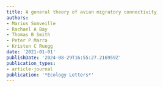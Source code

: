 ```yaml
---
title: A general theory of avian migratory connectivity
authors:
- Marius Somveille
- Rachael A Bay
- Thomas B Smith
- Peter P Marra
- Kristen C Ruegg
date: '2021-01-01'
publishDate: '2024-08-29T16:55:27.216959Z'
publication_types:
- article-journal
publication: '*Ecology Letters*'
---
```

